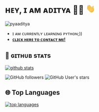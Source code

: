 # ʜᴇʏ, ɪ ᴀᴍ ᴀᴅɪᴛʏᴀ 👨‍💻  <img src="https://raw.githubusercontent.com/ABSphreak/ABSphreak/master/gifs/Hi.gif" width="30px">

<p align="left"> <img src="https://komarev.com/ghpvc/?username=pyaaditya&label=Profile%20views&color=0e75b6&style=plastic" alt="pyaaditya" /> </p>

- ɪ ᴀᴍ ᴄᴜʀʀᴇɴᴛʟʏ ʟᴇᴀʀɴɪɴɢ ᴘʏᴛʜᴏɴ;))
- **[ᴄʟɪᴄᴋ ʜᴇʀᴇ ᴛᴏ ᴄᴏɴᴛᴀᴄᴛ ᴍᴇ!](https://t.me/synczen)**


##  🐙 **ɢɪᴛʜᴜʙ sᴛᴀᴛs**

[![github stats](https://github-readme-stats.vercel.app/api?username=pyaaditya&show_icons=true&theme=radical)](https://github.com/pyaaditya)

![GitHub followers](https://img.shields.io/github/followers/pyaaditya?color=aqua&label=Followers&style=for-the-badge)
![GitHub User's stars](https://img.shields.io/github/stars/pyaaditya?affiliations=OWNER&color=aqua&style=for-the-badge)


## 🌐 **Top Languages**

[![top languages](https://github-readme-stats.vercel.app/api/top-langs/?username=war-legend&show_icons=true&theme=radical&layout=compact)](https://github.com/pyaaditya)















